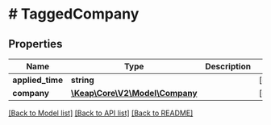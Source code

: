 # # TaggedCompany

## Properties

Name | Type | Description | Notes
------------ | ------------- | ------------- | -------------
**applied_time** | **string** |  | [optional]
**company** | [**\Keap\Core\V2\Model\Company**](Company.md) |  | [optional]

[[Back to Model list]](../../README.md#models) [[Back to API list]](../../README.md#endpoints) [[Back to README]](../../README.md)
